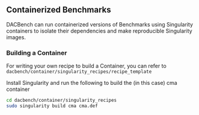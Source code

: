 ## Containerized Benchmarks

DACBench can run containerized versions of Benchmarks using Singularity containers to isolate their dependencies and make reproducible Singularity images. 

### Building a Container

For writing your own recipe to build a Container, you can refer to `dacbench/container/singularity_recipes/recipe_template`  

Install Singularity and run the following to build the (in this case) cma container

```bash
cd dacbench/container/singularity_recipes
sudo singularity build cma cma.def
```
